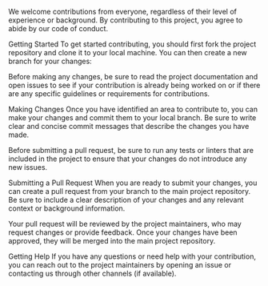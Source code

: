 We welcome contributions from everyone, regardless of their level of experience or background. By contributing to this project, you agree to abide by our code of conduct.

Getting Started
To get started contributing, you should first fork the project repository and clone it to your local machine. You can then create a new branch for your changes:

Before making any changes, be sure to read the project documentation and open issues to see if your contribution is already being worked on or if there are any specific guidelines or requirements for contributions.

Making Changes
Once you have identified an area to contribute to, you can make your changes and commit them to your local branch. Be sure to write clear and concise commit messages that describe the changes you have made.

Before submitting a pull request, be sure to run any tests or linters that are included in the project to ensure that your changes do not introduce any new issues.

Submitting a Pull Request
When you are ready to submit your changes, you can create a pull request from your branch to the main project repository. Be sure to include a clear description of your changes and any relevant context or background information.

Your pull request will be reviewed by the project maintainers, who may request changes or provide feedback. Once your changes have been approved, they will be merged into the main project repository.

Getting Help
If you have any questions or need help with your contribution, you can reach out to the project maintainers by opening an issue or contacting us through other channels (if available).
